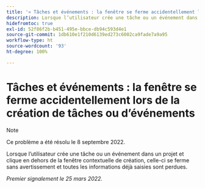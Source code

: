 ```yaml
---
title: '« Tâches et événements : la fenêtre se ferme accidentellement lors de la création de tâches ou d’événements »'
description: Lorsque l’utilisateur crée une tâche ou un événement dans un projet et clique en dehors de la fenêtre contextuelle de création, celle-ci se ferme sans avertissement et toutes les informations saisies sont perdues.
hidefromtoc: true
exl-id: 52f86f2b-b451-495e-bbce-db94c593d4e1
source-git-commit: 1db610e1f210d6139ed273c6002ca9fade7a9a95
workflow-type: ht
source-wordcount: '93'
ht-degree: 100%

---
```


# Tâches et événements : la fenêtre se ferme accidentellement lors de la création de tâches ou d’événements

>[!NOTE]
>
> Ce problème a été résolu le 8 septembre 2022.

Lorsque l’utilisateur crée une tâche ou un événement dans un projet et clique en dehors de la fenêtre contextuelle de création, celle-ci se ferme sans avertissement et toutes les informations déjà saisies sont perdues.

_Premier signalement le 25 mars 2022._
